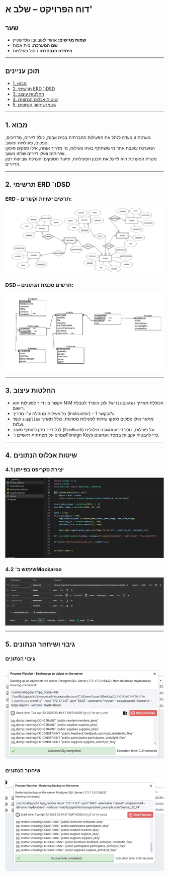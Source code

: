 # דוח הפרויקט – שלב א'

## שער

- **שמות מגישים:** אהוד לאוב ובן גולדשטיין
- **שם המערכת:** בית אבות
- **היחידה הנבחרת:** ניהול פעילויות

---

## תוכן עניינים
- [1. מבוא](#1-מבוא)  
- [2. תרשימי ERD ו־DSD](#2-תרשימי-erd-ו־dsd)  
- [3. החלטות עיצוב](#3-החלטות-עיצוב)  
- [4. שיטות אכלוס הנתונים](#4-שיטות-אכלוס-הנתונים)  
- [5. גיבוי ושיחזור הנתונים](#5-גיבוי-ושיחזור-הנתונים)


---

## 1. מבוא

מערכת זו נועדה לנהל את הפעילות החברתית בבית אבות, כולל דיירים, מדריכים, ספקים, פעילויות ומשוב.  
המערכת עוקבת אחר מי משתתף באיזו פעילות, מי מדריך אותה, אילו ספקים סיפקו שירותים ואילו דיירים שלחו משוב.  
מטרת המערכת היא לייעל את תכנון הפעילויות, תיעוד הספקים והערכת שביעות רצון הדיירים.

---

## 2. תרשימי ERD ו־DSD

### ERD – תרשים ישויות וקשרים:

![ERD](שלב%20א/ERD.png)

### DSD – תרשים סכמת הנתונים:

![DSD](שלב%20א/DSD.png)

---

## 3. החלטות עיצוב

- הקשר בין דייר לפעילות הוא N:M ולכן הופרד לטבלת `Participates` הכוללת תאריך רישום.
- כל פעילות מנוהלת ע"י מדריך (Instructor) – בקשר 1:N.
- קשר `supplies` מתאר אילו ספקים סיפקו שירות לפעילות מסוימת, כולל תאריך ועלות.
- לכל דייר ניתן להוסיף משוב (`Feedback`) על פעילות, כולל דירוג ותגובה מילולית.
- שמרנו על מפתחות ראשיים ו־Foreign Keys כדי להבטיח עקביות במסד הנתונים.

---

## 4. שיטות אכלוס הנתונים

### 4.1 יצירת סקריפט בפייתון

![script](./screenshots/script.jpeg)

### 4.2 שימוש ב־Mockaroo

![Mockaroo](./screenshots/Mockaroo.png)

---

## 5. גיבוי ושיחזור הנתונים

### גיבוי הנתונים

![גיבוי](./screenshots/backup.png)

### שיחזור הנתונים

![שיחזור](./screenshots/toreturn.png)



